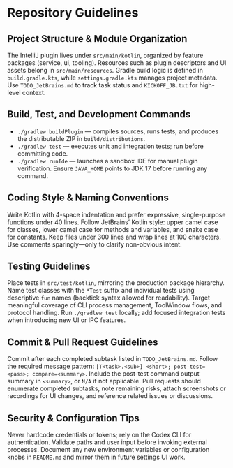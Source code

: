 # Repository Guidelines

## Project Structure & Module Organization
The IntelliJ plugin lives under `src/main/kotlin`, organized by feature packages (service, ui, tooling). Resources such as plugin descriptors and UI assets belong in `src/main/resources`. Gradle build logic is defined in `build.gradle.kts`, while `settings.gradle.kts` manages project metadata. Use `TODO_JetBrains.md` to track task status and `KICKOFF_JB.txt` for high-level context.

## Build, Test, and Development Commands
- `./gradlew buildPlugin` — compiles sources, runs tests, and produces the distributable ZIP in `build/distributions`.
- `./gradlew test` — executes unit and integration tests; run before committing code.
- `./gradlew runIde` — launches a sandbox IDE for manual plugin verification.
Ensure `JAVA_HOME` points to JDK 17 before running any command.

## Coding Style & Naming Conventions
Write Kotlin with 4-space indentation and prefer expressive, single-purpose functions under 40 lines. Follow JetBrains’ Kotlin style: upper camel case for classes, lower camel case for methods and variables, and snake case for constants. Keep files under 300 lines and wrap lines at 100 characters. Use comments sparingly—only to clarify non-obvious intent.

## Testing Guidelines
Place tests in `src/test/kotlin`, mirroring the production package hierarchy. Name test classes with the `*Test` suffix and individual tests using descriptive `fun` names (backtick syntax allowed for readability). Target meaningful coverage of CLI process management, ToolWindow flows, and protocol handling. Run `./gradlew test` locally; add focused integration tests when introducing new UI or IPC features.

## Commit & Pull Request Guidelines
Commit after each completed subtask listed in `TODO_JetBrains.md`. Follow the required message pattern: `[T<task>.<sub>] <short>; post-test=<pass>; compare=<summary>`. Include the post-test command output summary in `<summary>`, or `N/A` if not applicable. Pull requests should enumerate completed subtasks, note remaining risks, attach screenshots or recordings for UI changes, and reference related issues or discussions.

## Security & Configuration Tips
Never hardcode credentials or tokens; rely on the Codex CLI for authentication. Validate paths and user input before invoking external processes. Document any new environment variables or configuration knobs in `README.md` and mirror them in future settings UI work.

